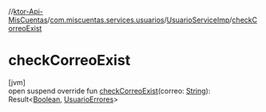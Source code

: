 //[ktor-Api-MisCuentas](../../../index.md)/[com.miscuentas.services.usuarios](../index.md)/[UsuarioServiceImp](index.md)/[checkCorreoExist](check-correo-exist.md)

# checkCorreoExist

[jvm]\
open suspend override fun [checkCorreoExist](check-correo-exist.md)(correo: [String](https://kotlinlang.org/api/latest/jvm/stdlib/kotlin/-string/index.html)): Result&lt;[Boolean](https://kotlinlang.org/api/latest/jvm/stdlib/kotlin/-boolean/index.html), [UsuarioErrores](../../com.miscuentas.errors/-usuario-errores/index.md)&gt;
